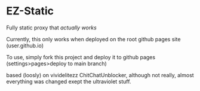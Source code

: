 # EZ-Static

Fully static proxy that *actually works*

Currently, this only works when deployed on the root github pages site (user.github.io) 

To use, simply fork this project and deploy it to github pages (settings>pages>deploy to main branch)

based (loosly) on vividelitezz ChitChatUnblocker, although not really, almost everything was changed exept the ultraviolet stuff.
